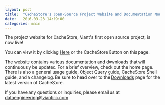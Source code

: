 ```yaml
---
layout: post
title:  "CacheStore's Open-Source Project Website and Documentation Now Live!"
date:   2016-03-23 14:09:00
categories: main
---
```


The project website for CacheStore, Viant's first open source project, is now live!

You can view it by clicking [Here][website] or the CacheStore Button on this page.

The website contains various documentation and downloads that will continuously be updated. For a brief overview, check out the home page. There is also a general usage guide, Object Query guide, CacheStore Shell guide, and a changelog. Be sure to head over to the [Downloads][downloads] page for the latest version of CacheStore.

If you have any questions or inquiries, please email us at dataengineering@viantinc.com


[website]: http://viant.github.io/CacheStore/
[downloads]: http://viant.github.io/CacheStore/Downloads.html
